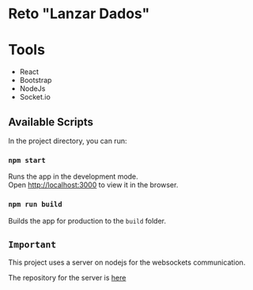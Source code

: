 # Reto "Lanzar Dados"

# Tools
* React
* Bootstrap
* NodeJs
* Socket.io



## Available Scripts

In the project directory, you can run:

### `npm start`

Runs the app in the development mode.\
Open [http://localhost:3000](http://localhost:3000) to view it in the browser.



### `npm run build`

Builds the app for production to the `build` folder.

## `Important`

This project uses a server on nodejs for the websockets communication.

The repository for the server is [here](https://github.com/MarianoHuitron/socket-server-dice)

